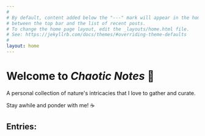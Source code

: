 ```yaml
---
#
# By default, content added below the "---" mark will appear in the home page
# between the top bar and the list of recent posts.
# To change the home page layout, edit the _layouts/home.html file.
# See: https://jekyllrb.com/docs/themes/#overriding-theme-defaults
#
layout: home
---
```

# Welcome to *Chaotic Notes* 🎉

A personal collection of nature's intricacies that I love to gather and curate.

Stay awhile and ponder with me! ☕

## Entries:

